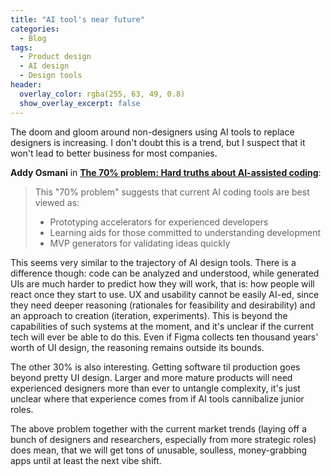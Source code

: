 ```yaml
---
title: "AI tool's near future"
categories:
  - Blog 
tags:
  - Product design
  - AI design
  - Design tools
header:
  overlay_color: rgba(255, 63, 49, 0.8)
  show_overlay_excerpt: false
---
```


The doom and gloom around non-designers using AI tools to replace designers is increasing. I don't doubt this is a trend, but I suspect that it won't lead to better business for most companies.

**Addy Osmani** in [**The 70% problem: Hard truths about AI-assisted coding**](https://addyo.substack.com/p/the-70-problem-hard-truths-about):

> This "70% problem" suggests that current AI coding tools are best viewed as:
> * Prototyping accelerators for experienced developers
> * Learning aids for those committed to understanding development
> * MVP generators for validating ideas quickly

This seems very similar to the trajectory of AI design tools. There is a difference though: code can be analyzed and understood, while generated UIs are much harder to predict how they will work, that is: how people will react once they start to use. UX and usability cannot be easily AI-ed, since they need deeper reasoning (rationales for feasibility and desirability) and an approach to creation (iteration, experiments). This is beyond the capabilities of such systems at the moment, and it's unclear if the current tech will ever be able to do this. Even if Figma collects ten thousand years' worth of UI design, the reasoning remains outside its bounds.

The other 30% is also interesting. Getting software til production goes beyond pretty UI design. Larger and more mature products will need experienced designers more than ever to untangle complexity, it's just unclear where that experience comes from if AI tools cannibalize junior roles.

The above problem together with the current market trends (laying off a bunch of designers and researchers, especially from more strategic roles) does mean, that we will get tons of unusable, soulless, money-grabbing apps until at least the next vibe shift.
